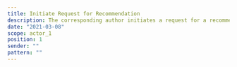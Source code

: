```yaml
---
title: Initiate Request for Recommendation
description: The corresponding author initiates a request for a recommendation by an overlay journal (including reviews) of their preprint in a repository
date: "2021-03-08"
scope: actor_1
position: 1
sender: ""
pattern: ""
---
```


